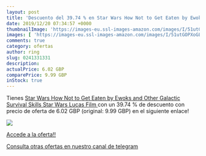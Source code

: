 ```yaml
---
layout: post
title: 'Descuento del 39.74 % en Star Wars How Not to Get Eaten by Ewoks '
date: 2019/12/20 07:34:57 +0000
thumbnailImage: 'https://images-eu.ssl-images-amazon.com/images/I/51utGOPXoGL._SL200_.jpg'
images: [ 'https://images-eu.ssl-images-amazon.com/images/I/51utGOPXoGL._SL200_.jpg' ]
comments: true
category: ofertas
author: ring
slug: 0241331331
description:
actualPrice: 6.02 GBP
comparePrice: 9.99 GBP
inStock: true
---
```


Tienes [Star Wars How Not to Get Eaten by Ewoks and Other Galactic Survival Skills  Star Wars Lucas Film ](https://www.amazon.com/dp/0241331331/?tag=redken08-20) con un 39.74 % de descuento con precio de oferta de 6.02 GBP (original: 9.99 GBP) en el siguiente enlace!

[![](https://images-eu.ssl-images-amazon.com/images/I/51utGOPXoGL._SL200_.jpg)](https://www.amazon.com/dp/0241331331/?tag=redken08-20)

[Accede a la oferta!!](https://www.amazon.com/dp/0241331331/?tag=redken08-20)

[Consulta otras ofertas en nuestro canal de telegram](https://t.me/s/ofertas25)
